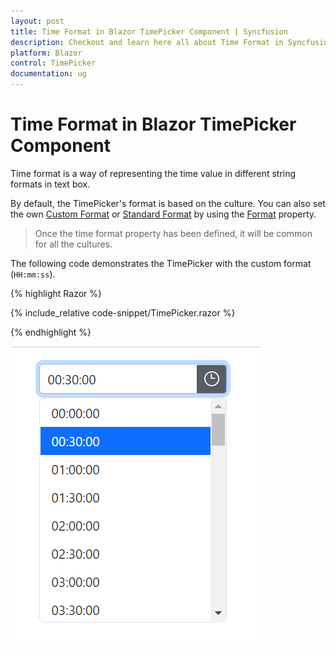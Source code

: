 ```yaml
---
layout: post
title: Time Format in Blazor TimePicker Component | Syncfusion
description: Checkout and learn here all about Time Format in Syncfusion Blazor TimePicker component and much more.
platform: Blazor
control: TimePicker
documentation: ug
---
```


# Time Format in Blazor TimePicker Component

Time format is a way of representing the time value in different string formats in text box.

By default, the TimePicker's format is based on the culture. You can also set the own [Custom Format](https://learn.microsoft.com/en-us/dotnet/standard/base-types/custom-date-and-time-format-strings) or [Standard Format](https://learn.microsoft.com/en-us/dotnet/standard/base-types/standard-date-and-time-format-strings) by using the [Format](https://help.syncfusion.com/cr/blazor/Syncfusion.Blazor.Calendars.SfDatePicker-1.html#Syncfusion_Blazor_Calendars_SfDatePicker_1_Format) property.

> Once the time format property has been defined, it will be common for all the cultures.

The following code demonstrates the TimePicker with the custom format (`HH:mm:ss`).

{% highlight Razor %}

{% include_relative code-snippet/TimePicker.razor %}

{% endhighlight %}


![Time Format in Blazor TimePicker](./images/TimePicker.png)